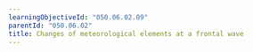 ```yaml
---
learningObjectiveId: "050.06.02.09"
parentId: "050.06.02"
title: Changes of meteorological elements at a frontal wave
---
```


